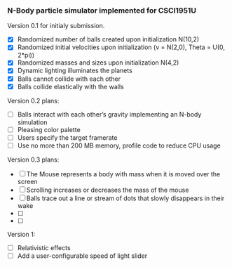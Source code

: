 ### N-Body particle simulator implemented for CSCI1951U

Version 0.1 for initialy submission. 
- [x] Randomized number of balls created upon initialization N(10,2)
- [x] Randomized initial velocities upon initialization (v = N(2,0), Theta = U(0, 2*pi))
- [x] Randomized masses and sizes upon initialization N(4,2)
- [x] Dynamic lighting illuminates the planets
- [x] Balls cannot collide with each other
- [x] Balls collide elastically with the walls

Version 0.2 plans: 
- [ ] Balls interact with each other’s gravity implementing an N-body simulation
- [ ] Pleasing color palette
- [ ] Users specify the target framerate
- [ ] Use no more than 200 MB memory, profile code to reduce CPU usage

Version 0.3 plans: 
- [ ] The Mouse represents a body with mass when it is moved over the screen
- [ ] Scrolling increases or decreases the mass of the mouse
- [ ] Balls trace out a line or stream of dots that slowly disappears in their wake
- [ ] 
- [ ] 

Version 1: 
- [ ] Relativistic effects
- [ ] Add a user-configurable speed of light slider
